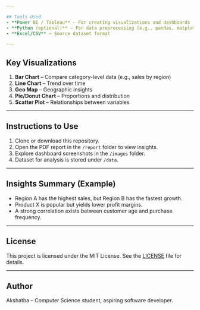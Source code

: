 ```yaml
---

## Tools Used
- **Power BI / Tableau** – For creating visualizations and dashboards
- **Python (optional)** – For data preprocessing (e.g., pandas, matplotlib)
- **Excel/CSV** – Source dataset format

---
```


## Key Visualizations
1. **Bar Chart** – Compare category-level data (e.g., sales by region)
2. **Line Chart** – Trend over time
3. **Geo Map** – Geographic insights
4. **Pie/Donut Chart** – Proportions and distribution
5. **Scatter Plot** – Relationships between variables

---

## Instructions to Use
1. Clone or download this repository.
2. Open the PDF report in the `/report` folder to view insights.
3. Explore dashboard screenshots in the `/images` folder.
4. Dataset for analysis is stored under `/data`.

---

## Insights Summary (Example)
- Region A has the highest sales, but Region B has the fastest growth.
- Product X is popular but yields lower profit margins.
- A strong correlation exists between customer age and purchase frequency.

---

## License
This project is licensed under the MIT License. See the [LICENSE](LICENSE) file for details.

---

## Author
Akshatha – Computer Science student, aspiring software developer.
